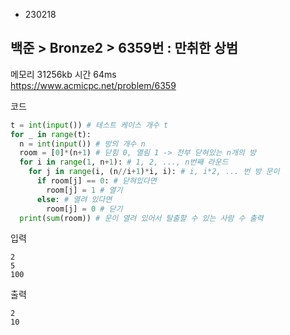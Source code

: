 - 230218
##  백준 > Bronze2 > 6359번 : 만취한 상범
메모리 31256kb 시간 64ms  
https://www.acmicpc.net/problem/6359  

코드
```python
t = int(input()) # 테스트 케이스 개수 t
for _ in range(t):
  n = int(input()) # 방의 개수 n
  room = [0]*(n+1) # 닫힘 0, 열림 1 -> 전부 닫혀있는 n개의 방
  for i in range(1, n+1): # 1, 2, ..., n번째 라운드
    for j in range(i, (n//i+1)*i, i): # i, i*2, ... 번 방 문이
      if room[j] == 0: # 닫혀있다면
        room[j] = 1 # 열기
      else: # 열려 있다면
        room[j] = 0 # 닫기
  print(sum(room)) # 문이 열려 있어서 탈출할 수 있는 사람 수 출력
```

입력
```
2
5
100
```

출력
```
2
10
```